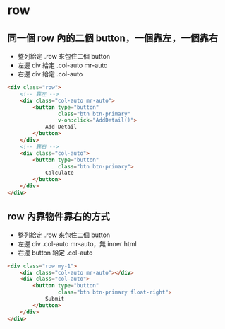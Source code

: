 # row

## 同一個 row 內的二個 button，一個靠左，一個靠右

- 整列給定 .row 來包住二個 button
- 左邊 div 給定 .col-auto mr-auto
- 右邊 div 給定 .col-auto

```html
<div class="row">
    <!-- 靠左 -->
    <div class="col-auto mr-auto">
        <button type="button"
                class="btn btn-primary"
                v-on:click="AddDetail()">
            Add Detail
        </button>
    </div>
    <!-- 靠右 -->
    <div class="col-auto">
        <button type="button"
                class="btn btn-primary">
            Calculate
        </button>
    </div>
</div>
```

## row 內靠物件靠右的方式

- 整列給定 .row 來包住二個 button
- 左邊 div .col-auto mr-auto，無 inner html
- 右邊 button 給定 .col-auto

```html
<div class="row my-1">
    <div class="col-auto mr-auto"></div>
    <div class="col-auto">
        <button type="button"
                class="btn btn-primary float-right">
            Submit
        </button>
    </div>
</div>
```